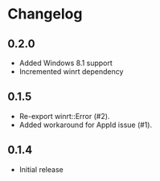 # Changelog

## 0.2.0
 - Added Windows 8.1 support
 - Incremented winrt dependency

## 0.1.5

- Re-export winrt::Error (#2).
- Added workaround for AppId issue (#1).

## 0.1.4

- Initial release
